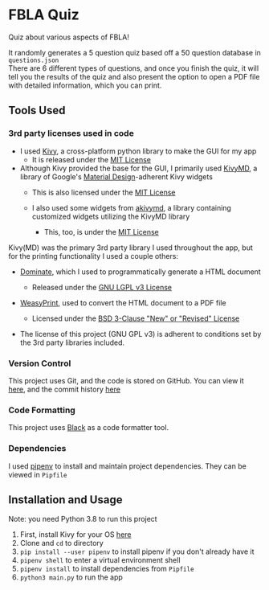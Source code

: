 # FBLA Quiz

Quiz about various aspects of FBLA!

It randomly generates a 5 question quiz based off a 50 question database in `questions.json`  
There are 6 different types of questions, and once you finish the quiz, it will tell you the results of the quiz and also present the option to open a PDF file with detailed information, which you can print.

## Tools Used

### 3rd party licenses used in code

- I used [Kivy](https://kivy.org/#home), a cross-platform python library to make the GUI for my app
  - It is released under the [MIT License](https://github.com/kivy/kivy/blob/master/LICENSE)  
- Although Kivy provided the base for the GUI, I primarily used [KivyMD](https://github.com/kivymd/KivyMD), a library of Google's [Material Design](https://material.io/design)-adherent Kivy widgets
  - This is also licensed under the [MIT License](https://github.com/kivymd/KivyMD/blob/master/LICENSE)

  - I also used some widgets from [akivymd](https://github.com/quitegreensky/akivymd), a library containing customized widgets utilizing the KivyMD library
    - This, too, is under the [MIT License](https://github.com/quitegreensky/akivymd/blob/master/LICENSE)

Kivy(MD) was the primary 3rd party library I used throughout the app, but for the printing functionality I used a couple others:  

- [Dominate](https://github.com/Knio/dominate/), which I used to programmatically generate a HTML document
  - Released under the [GNU LGPL v3 License](https://github.com/Knio/dominate/blob/master/LICENSE.txt)
- [WeasyPrint](https://www.courtbouillon.org/weasyprint), used to convert the HTML document to a PDF file
  - Licensed under the [BSD 3-Clause "New" or "Revised" License](https://github.com/Kozea/WeasyPrint/blob/master/LICENSE)


- The license of this project (GNU GPL v3) is adherent to conditions set by the 3rd party libraries included.

### Version Control

This project uses Git, and the code is stored on GitHub. You can view it [here](https://github.com/ojas-sanghi/FBLA-Quiz), and the commit history [here](https://github.com/ojas-sanghi/FBLA-Quiz/commits/master)


### Code Formatting

This project uses [Black](https://github.com/psf/black) as a code formatter tool. 

### Dependencies

I used [pipenv](https://pipenv.pypa.io/en/latest/) to install and maintain project dependencies. They can be viewed in `Pipfile`

## Installation and Usage

Note: you need Python 3.8 to run this project

   1. First, install Kivy for your OS [here](https://kivy.org/doc/stable/gettingstarted/installation.html)
   2. Clone and `cd` to directory
   3. `pip install --user pipenv` to install pipenv if you don't already have it
   4. `pipenv shell` to enter a virtual environment shell
   5. `pipenv install` to install dependencies from `Pipfile`
   6. `python3 main.py` to run the app